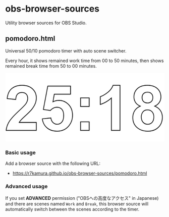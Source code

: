 # obs-browser-sources

Utility browser sources for OBS Studio.

## pomodoro.html

Universal 50/10 pomodoro timer with auto scene switcher.

Every hour, it shows remained work time from 00 to 50 minutes, then shows remained break time from 50 to 00 minutes.

![](images/pomodoro.png)

### Basic usage

Add a browser source with the following URL:

- https://r7kamura.github.io/obs-browser-sources/pomodoro.html

### Advanced usage

If you set **ADVANCED** permission ("OBSへの高度なアクセス" in Japanese) and there are scenes named `Work` and `Break`,
this browser source will automatically switch between the scenes according to the timer.
